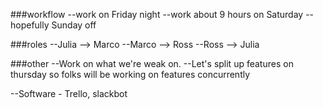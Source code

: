 ###workflow
 --work on Friday night
 --work about 9 hours on Saturday
 --hopefully Sunday off


###roles
 --Julia --> Marco
 --Marco --> Ross
 --Ross --> Julia

###other
--Work on what we're weak on.
--Let's split up features on thursday so folks will be working on features concurrently

--Software - Trello, slackbot
